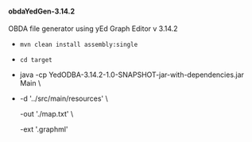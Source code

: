 <h4>obdaYedGen-3.14.2</h5>

 OBDA file generator using yEd Graph Editor v 3.14.2

 - ` mvn clean install assembly:single `
 - ` cd target `
 
 - java -cp YedODBA-3.14.2-1.0-SNAPSHOT-jar-with-dependencies.jar Main  \
 -
   -d   '../src/main/resources'                                         \

   -out './map.txt'                                                     \ 
   
   -ext '.graphml'
